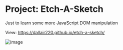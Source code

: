 # Project: Etch-A-Sketch

Just to learn some more JavaScript DOM manipulation

View: https://dallair220.github.io/etch-a-sketch/

![image](https://github.com/Dallair220/etch-a-sketch/assets/93786532/c8d27358-f875-4680-8a80-1b40c88cfbe4)
